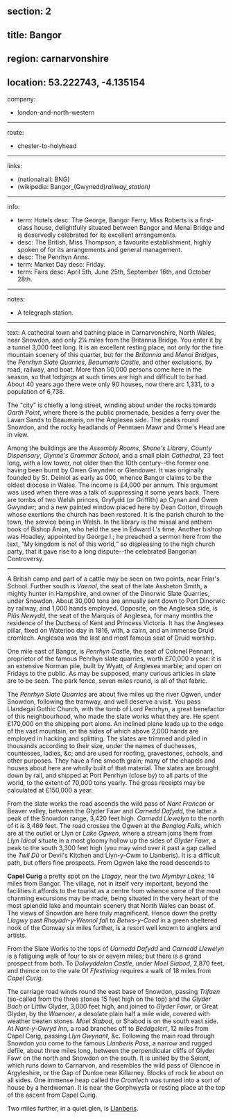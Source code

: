 section: 2
----
title: Bangor
----
region: carnarvonshire
----
location: 53.222743, -4.135154
----
company:
- london-and-north-western
----
route:
- chester-to-holyhead
----
links:
- (nationalrail: BNG)
- (wikipedia: Bangor_&#x28;Gwynedd&#x29;_railway_station)_
----
info:
- term: Hotels
  desc: The George, Bangor Ferry, Miss Roberts is a first-class house, delightfully situated between Bangor and Menai Bridge and is deservedly celebrated for its excellent arrangements.
- desc: The British, Miss Thompson, a favourite establishment, highly spoken of for its arrangements and general management.
- desc: The Penrhyn Anns.
- term: Market Day
  desc: Friday.
- term: Fairs
  desc: April 5th, June 25th, September 16th, and October 28th.
----
notes:
- A telegraph station.
----
text: A cathedral town and bathing place in Carnarvonshire, North Wales, near Snowdon, and only 2¼ miles from the Britannia Bridge. You enter it by a tunnel 3,000 feet long. It is an excellent resting place, not only for the fine mountain scenery of this quarter, but for the *Britannia* and *Menai Bridges*, the *Penrhyn Slate Quarries*, *Beaumaris Castle*, and other exclusions, by road, railway, and boat. More than 50,000 persons come here in the season, so that lodgings at such times are high and difficult to be had. About 40 years ago there were only 90 houses, now there arc 1,331, to a population of 6,738.

The "city" is chiefly a long street, winding about under the rocks towards *Garth Point*, where there is the public promenade, besides a ferry over the Lavan Sands to Beaumaris, on the Anglesea side. The peaks round Snowdon, and the rocky headlands of Penmaen Mawr and Orme's Head are in view.

Among the buildings are the *Assembly Rooms*, *Shone's Library*, *County Dispensary*, *Glynne's Grammar School*, and a small plain *Cathedral*, 23 feet long, with a low tower, not older than the 10th century--the former one having been burnt by Owen Gwyndwr or Glendower. It was originally founded by St. Deiniol as early as 000, whence Bangor claims to be the oldest diocese in Wales. The income is £4,000 per annum. This argument was used when there was a talk of suppressing it some years back. There are tombs of two Welsh princes, Gryfydd (or Griffith) ap Cynan and Owen Gwyndwr; and a new painted window placed here by Dean Cotton, through whose exertions the church has been restored. It is the parish church to the town, the service being in Welsh. In the library is the missal and anthem book of Bishop Anian, who held the see in Edward I.'s time. Another bishop was Hoadley, appointed by George I.; he preached a sermon here from the text, <q>My kingdom is not of this world,</q> so displeasing to the high church party, that it gave rise to a long dispute--the celebrated Bangorian Controversy.

* * *

A British camp and part of a cattle may be seen on two points, near Friar's School. Further south is *Vaenol*, the seat of the late Assheton Smith, a mighty hunter in Hampshire, and owner of the Dinorwic Slate Quarries, under Snowdon. About 30,000 tons are annually sent down to Port Dinorwic by railway, and 1,000 hands employed. Opposite, on the Anglesea side, is *Plâs Newydd*, the seat of the Marquis of Anglesea, for many months the residence of the Duchess of Kent and Princess Victoria. It has the Anglesea pillar, fixed on Waterloo day in 1816, with, a cairn, and an immense Druid cromlech. Anglesea was the last and most famous seat of Druid worship.

One mile east of Bangor, is *Penrhyn Castle*, the seat of Colonel Pennant, proprietor of the famous Penrhyn slate quarries, worth £70,000 a year: it is an extensive Norman pile, built by Wyatt, of Anglesea marble; and open on Fridays to the public. As may be supposed, many curious articles in slate are to be seen. The park fence, seven miles round, is all of that fabric.

The *Penrhyn Slate Quarries* are about five miles up the river Ogwen, under Snowdon, following the tramway, and well deserve a visit. You pass Llandegai Gothic Church, with the tomb of Lord Penrhyn, a great benefactor of this neighbourhood, who made the slate works what they are. He spent £170,000 on the shipping port alone. An inclined plane leads up to the edge of the vast mountain, on the sides of which above 2,000 hands are employed in hacking and splitting. The slates are trimmed and piled in thousands according to their size, under the names of duchesses, countesses, ladies, &c; and are used for roofing, gravestones, schools, and other purposes. They have a fine smooth grain; many of the chapels and houses about here are wholly built of that material. The slates are brought down by rail, and shipped at Port Penrhyn (close by) to all parts of the world, to the extent of 70,000 tons yearly. The gross receipts may be calculated at £150,000 a year.

From the slate works the road ascends the wild pass of *Nant Francon* or Beaver valley, between the Glyder Fawr and *Carnedd Dafydd*, the latter a peak of the Snowdon range, 3,420 feet high. *Carnedd Llewelyn* to the north of it is 3,469 feet. The road crosses the Ogwen at the *Benglog Falls*, which are at the outlet or Llyn or *Lake Ogwen*, where a stream joins them from *Llyn Idical* situate in a most gloomy hollow up the sides of *Glyder Fawr*, a peak to the south 3,300 feet high (you may wind over it past a gap called the *Twll Dû* or Devil's Kitchen and Llyn-y-Cwm to Llanberis). It is a difficult path, but offers fine prospects. From Ogwen lake the road descends to

**Capel Curig** a pretty spot on the *Llagay*, near the two *Mymbyr Lakes*, 14 miles from Bangor. The village, not in itself very important, beyond the facilities it affords to the tourist as a centre from whence some of the most charming excursions may be made, being situated in the very heart of the most splendid lake and mountain scenery that North Wales can boast of. The views of Snowdon are here truly magnificent. Hence down the pretty *Llagwy* past *Rhayadr-y-Wennol fall* to *Betws-y-Coed* in a green sheltered nook of the Conway six miles further, is a resort well known to anglers and artists.

From the Slate Works to the tops of *Uarnedd Dafydd* and *Carnedd Llewelyn* is a fatiguing walk of four to six or severn miles; but there is a grand prospect from both. To *Dolwyddelan Castle*, under *Moel Siabod*, 2,870 feet, and thence on to the vale Of *Ffestiniog* requires a walk of 18 miles from *Capel Curig*.

The carriage road winds round the east base of Snowdon, passing *Trifaen* (so-called from the three stones 15 feet high on the top) and the *Glyder Bach* or Littlw  Glyder, 3,000 feet high, and joined to *Glyder Fawr*, or Great Glyder, by the *Waenoer*, a desolate plain half a mile wide, covered with weather beaten stones. *Moel Siabod*, or Shabod is on the south east side. At *Nant-y-Gwryd Inn*, a road branches off to *Beddgelert*, 12 miles from Capel Carig, passing *Llyn Gwynant*, &c. Following the main road through Snowdon you come to the famous *Llanberis Pass*, a narrow and rugged defile, about three miles long, between the perpendicular cliffs of Glyder Fawr on the north and Snowdon on the south. It is united by the Seiont, which runs down to Carnarvon, and resembles the wild pass of Glencoe in Argyleshire, or the Gap of Dunloe near Killarney. Blocks of rock lie about on all sides. One immense heap called the *Cromlech* was turned into a sort of house by a herdwoman. It is near the Gorphwysfa or resting place at the top of the ascent from Capel Curig.

Two miles further, in a quiet glen, is [Llanberis](/stations/llanberis).
